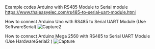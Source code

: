 Example codes Arduino with RS485 Module to Serial module https://www.thaieasyelec.com/rs485-to-serial-uart-module.html

How to connect Arduino Uno with RS485 to Serial UART Module (Use SoftwareSerial)
![Capture2](https://user-images.githubusercontent.com/8803501/80710901-af513700-8b19-11ea-80e6-6567a5646575.PNG)

How to connect Arduino Mega 2560 with RS485 to Serial UART Module (Use HardwareSerial2 )
![Capture](https://user-images.githubusercontent.com/8803501/80708219-8038c680-8b15-11ea-912c-e295a5b45b8d.PNG)
